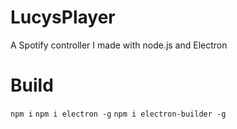 # LucysPlayer
A Spotify controller I made with node.js and Electron

# Build 
`npm i`
`npm i electron -g`
`npm i electron-builder -g`
